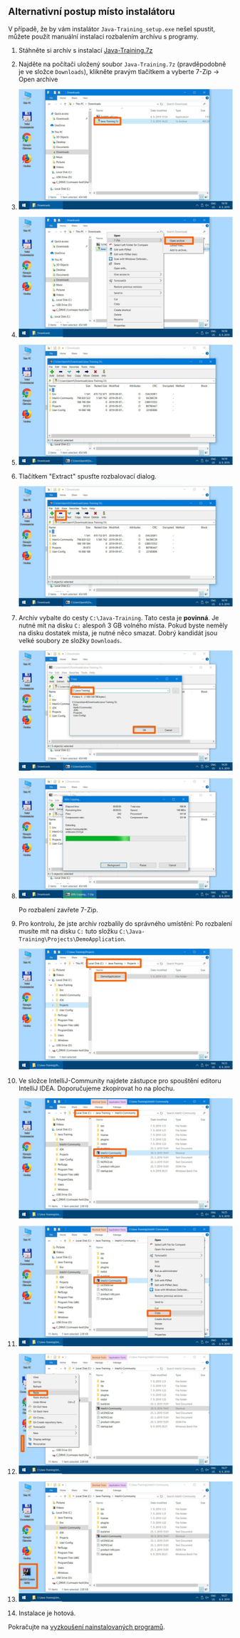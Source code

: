 Alternativní postup místo instalátoru
-------------------------------------

V případě, že by vám instalátor `Java-Training_setup.exe` nešel spustit,
můžete použít manuální instalaci rozbalením archívu s programy.

1.  Stáhněte si archív s instalací
    [Java-Training.7z](https://github.com/czechitas/java-install/releases/download/2020-jaro/community/win/Java-Training.7z)

2.  Najděte na počítači uložený soubor `Java-Training.7z` (pravděpodobně je ve složce
    `Downloads`), klikněte pravým tlačítkem
    a vyberte 7-Zip -> Open archive

3.  ![](img/img200.png)

4.  ![](img/img201.png)

5.  ![](img/img202.png)

6.  Tlačítkem "Extract" spusťte rozbalovací dialog.

    ![](img/img203.png)

7.  Archív vybalte do cesty `C:\Java-Training`. Tato cesta je **povinná**.
    Je nutné mít na disku `C:` alespoň 3 GB volného místa.
    Pokud byste neměly na disku dostatek místa, je nutné něco smazat.
    Dobrý kandidát jsou velké soubory ze složky `Downloads`.

    ![](img/img204.png)

8.  ![](img/img205.png)

    Po rozbalení zavřete 7-Zip.

9.  Pro kontrolu, že jste archív rozbalily do správného umístění:
    Po rozbalení musíte mít na disku `C:` tuto složku
    `C:\Java-Training\Projects\DemoApplication`.

    ![](img/img206.png)

10. Ve složce IntelliJ-Community najdete zástupce pro spouštění editoru IntelliJ IDEA. Doporučujeme zkopírovat ho na plochu.

    ![](img/img207.png)

11. ![](img/img208.png)

12. ![](img/img209.png)

13. ![](img/img210.png)

14. Instalace je hotová.

Pokračujte na [vyzkoušení nainstalovaných programů](index.html#test).


